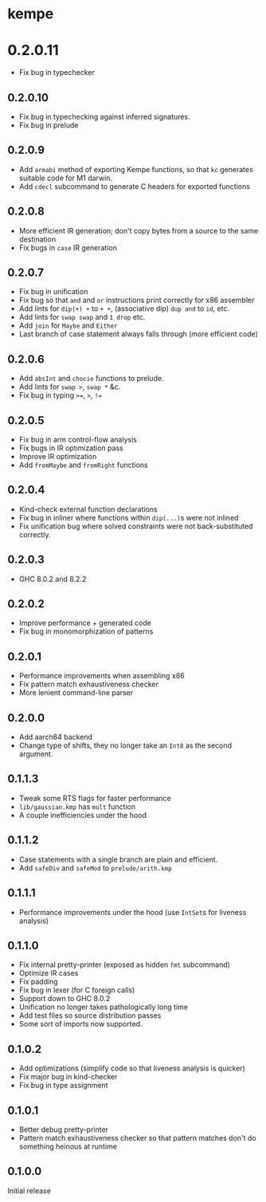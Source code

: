 # kempe

# 0.2.0.11

  * Fix bug in typechecker

## 0.2.0.10

  * Fix bug in typechecking against inferred signatures.
  * Fix bug in prelude

## 0.2.0.9

  * Add `armabi` method of exporting Kempe functions, so that `kc` generates
    suitable code for M1 darwin.
  * Add `cdecl` subcommand to generate C headers for exported functions

## 0.2.0.8

  * More efficient IR generation; don't copy bytes from a source to the same
    destination
  * Fix bugs in `case` IR generation

## 0.2.0.7

  * Fix bug in unification
  * Fix bug so that `and` and `or` instructions print correctly for x86 assembler
  * Add lints for `dip(+) +` to `+ +`, (associative dip) `dup and` to `id`, etc.
  * Add lints for `swap swap` and `1 drop` etc.
  * Add `join` for `Maybe` and `Either`
  * Last branch of case statement always falls through (more efficient code)

## 0.2.0.6

  * Add `absInt` and `chocie` functions to prelude.
  * Add lints for `swap >`, `swap *` &c.
  * Fix bug in typing `>=`, `>`, `!=`

## 0.2.0.5

  * Fix bug in arm control-flow analysis
  * Fix bugs in IR optimization pass
  * Improve IR optimization
  * Add `fromMaybe` and `fromRight` functions

## 0.2.0.4

  * Kind-check external function declarations
  * Fix bug in inliner where functions within `dip(...)`s were not inlined
  * Fix unification bug where solved constraints were not back-substituted correctly.

## 0.2.0.3

  * GHC 8.0.2 and 8.2.2

## 0.2.0.2

  * Improve performance + generated code
  * Fix bug in monomorphization of patterns

## 0.2.0.1

  * Performance improvements when assembling x86
  * Fix pattern match exhaustiveness checker
  * More lenient command-line parser

## 0.2.0.0

  * Add aarch64 backend
  * Change type of shifts, they no longer take an `Int8` as the second argument.

## 0.1.1.3

  * Tweak some RTS flags for faster performance
  * `lib/gaussian.kmp` has `mult` function
  * A couple inefficiencies under the hood

## 0.1.1.2

  * Case statements with a single branch are plain and efficient.
  * Add `safeDiv` and `safeMod` to `prelude/arith.kmp`

## 0.1.1.1

  * Performance improvements under the hood (use `IntSet`s for liveness
    analysis)

## 0.1.1.0

  * Fix internal pretty-printer (exposed as hidden `fmt` subcommand)
  * Optimize IR cases
  * Fix padding
  * Fix bug in lexer (for C foreign calls)
  * Support down to GHC 8.0.2
  * Unification no longer takes pathologically long time
  * Add test files so source distribution passes
  * Some sort of imports now supported.

## 0.1.0.2

  * Add optimizations (simplify code so that liveness analysis is quicker)
  * Fix major bug in kind-checker
  * Fix bug in type assignment

## 0.1.0.1

  * Better debug pretty-printer
  * Pattern match exhaustiveness checker so that pattern matches don't do
    something heinous at runtime

## 0.1.0.0

Initial release
